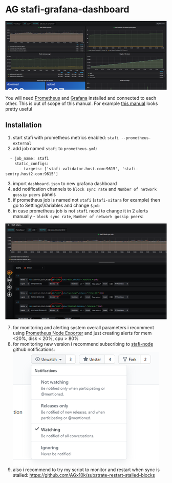 # AG stafi-grafana-dashboard

![dashboard](https://github.com/AGx10k/stafi-grafana-dashboard/blob/master/stafi-grafana-dashboard.png?raw=true)

You will need [Prometheus](https://github.com/prometheus/prometheus#install) and [Grafana](https://grafana.com/docs/grafana/latest/installation/) installed and connected to each other. This is out of scope of this manual. For example [this manual](https://www.scaleway.com/en/docs/configure-prometheus-monitoring-with-grafana/) looks pretty useful

## Installation
1. start stafi with prometheus metrics enabled: `stafi --prometheus-external`
2. add job named `stafi` to `prometheus.yml`:
```
  - job_name: stafi
    static_configs:
      - targets: ['stafi-validator.host.com:9615', 'stafi-sentry.host2.com:9615']

```

3. import `dashboard.json` to new grafana dashboard
4. add notification channels to `block sync rate` and `Number of network gossip peers` panels
5. if prometheus job is named not `stafi` (`stafi-sitara` for example) then go to Settings\Variables and change `$job`
6. in case prometheus job is not `stafi` need to change it in 2 alerts manually - `block sync rate`, `Number of network gossip peers`:

![dashboard](https://github.com/AGx10k/stafi-grafana-dashboard/blob/master/stafi-grafana-dashboard-jobname-change.png?raw=true)

7. for monitoring and alerting system overall parameters i recomment using [Prometheus Node Exporter](https://github.com/prometheus/node_exporter) and just creating alerts for mem <20%, disk < 20%, cpu > 80%
8. for monitoring new version i recommend subscribing to [stafi-node](https://github.com/stafiprotocol/stafi-node) github notifications:
![subscribe stafi](https://github.com/AGx10k/stafi-grafana-dashboard/blob/master/stafi-subscribe-notifications.png?raw=true)
9. also i recommend to try my script to monitor and restart when sync is stalled: https://github.com/AGx10k/substrate-restart-stalled-blocks
